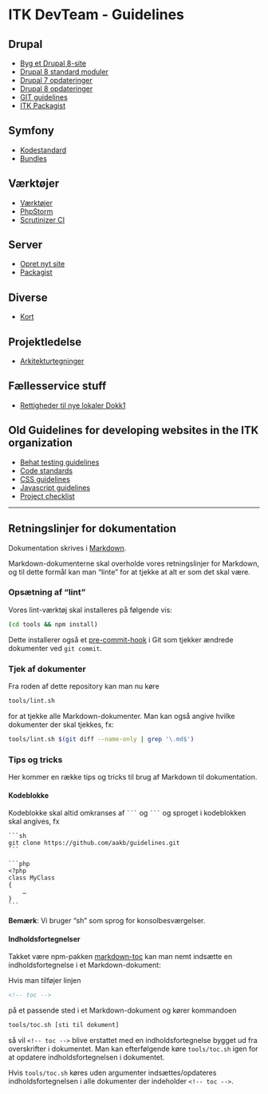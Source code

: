 # ITK DevTeam - Guidelines

## Drupal

* [Byg et Drupal 8-site](docs/drupal8-build-a-site.md)
* [Drupal 8 standard moduler](docs/d8-modules.md)
* [Drupal 7 opdateringer](docs/d7-updates.md)
* [Drupal 8 opdateringer](docs/d8-updates.md)
* [GIT guidelines](docs/git-guidelines.md)
* [ITK Packagist](docs/itk-packagist-guidelines.md)

## Symfony

* [Kodestandard](docs/symfony-kodestandard.md)
* [Bundles](docs/symfony-bundles.md)

## Værktøjer

* [Værktøjer](docs/tools.md)
* [PhpStorm](docs/phpstorm.md)
* [Scrutinizer CI](docs/scrutinizer.md)

## Server

* [Opret nyt site](docs/server/opret_nyt_site.md)
* [Packagist](docs/server/packagist.md)

## Diverse

* [Kort](docs/kort.md)

## Projektledelse

* [Arkitekturtegninger](docs/architectures.md)

## Fællesservice stuff
* [Rettigheder til nye lokaler Dokk1](docs/Nye_lokaler_rettigheder)

## Old Guidelines for developing websites in the ITK organization

* [Behat testing guidelines](docs/old/behat-testing.md)
* [Code standards](docs/old/code-standards.md)
* [CSS guidelines](docs/old/css-guidelines.md)
* [Javascript guidelines](docs/old/js-guidelines.md)
* [Project checklist](docs/old/project-checklist.md)

--------------------------------------------------------------------------------

## Retningslinjer for dokumentation

Dokumentation skrives i [Markdown](https://guides.github.com/features/mastering-markdown/).

Markdown-dokumenterne skal overholde vores retningslinjer for
Markdown, og til dette formål kan man “linte” for at tjekke at alt er
som det skal være.

### Opsætning af “lint”

Vores lint-værktøj skal installeres på følgende vis:

```sh
(cd tools && npm install)
```

Dette installerer også et
[pre-commit-hook](https://git-scm.com/book/gr/v2/Customizing-Git-Git-Hooks)
i Git som tjekker ændrede dokumenter ved `git commit`.

### Tjek af dokumenter

Fra roden af dette repository kan man nu køre

```sh
tools/lint.sh
```

for at tjekke alle Markdown-dokumenter. Man kan også angive hvilke
dokumenter der skal tjekkes, fx:

```sh
tools/lint.sh $(git diff --name-only | grep '\.md$')
```

### Tips og tricks

Her kommer en række tips og tricks til brug af Markdown til dokumentation.

#### Kodeblokke

Kodeblokke skal altid omkranses af `` ``` `` og `` ``` `` og sproget i
kodeblokken skal angives, fx

    ```sh
    git clone https://github.com/aakb/guidelines.git
    ```

    ```php
    <?php
    class MyClass
    {
        …
    }
    ```

**Bemærk**: Vi bruger “sh” som sprog for konsolbesværgelser.

#### Indholdsfortegnelser

Takket være npm-pakken
[markdown-toc](https://www.npmjs.com/package/markdown-toc) kan man
nemt indsætte en indholdsfortegnelse i et Markdown-dokument:

Hvis man tilføjer linjen

```markdown
<!-- toc -->
```

på et passende sted i et Markdown-dokument og kører kommandoen

```sh
tools/toc.sh [sti til dokument]
```

så vil `<!-- toc -->` blive erstattet med en indholdsfortegnelse
bygget ud fra overskrifter i dokumentet. Man kan efterfølgende køre
`tools/toc.sh` igen for at opdatere indholdsfortegnelsen i dokumentet.

Hvis `tools/toc.sh` køres uden argumenter indsættes/opdateres
indholdsfortegnelsen i alle dokumenter der indeholder `<!-- toc -->`.
